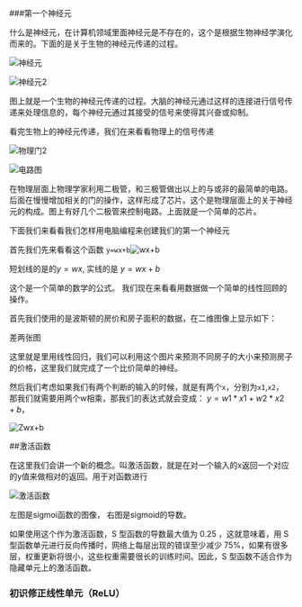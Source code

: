 ###第一个神经元

什么是神经元，在计算机领域里面神经元是不存在的，这个是根据生物神经学演化而来的。下面的是关于生物的神经元传递的过程。





![神经元](D:\md_file\What_is_ai\神经元.jpg)

![神经元2](D:\md_file\What_is_ai\神经元2.jpg)

图上就是一个生物的神经元传递的过程。大脑的神经元通过这样的连接进行信号传递来处理信息的，每个神经元通过其接受的信号来使得其兴奋或抑制。

看完生物上的神经元传递，我们在来看看物理上的信号传递

![物理门2](D:\md_file\What_is_ai\物理门2.jpg)



![电路图](D:\md_file\What_is_ai\电路图.jpg)

在物理层面上物理学家利用二极管，和三极管做出以上的与或非的最简单的电路。后面在慢慢增加相关的门的操作，这样形成了芯片。这个是物理层面上的关于神经元的构成。图上有好几个二极管来控制电路。上面就是一个简单的芯片。

下面我们来看看我们怎样用电脑编程来创建我们的第一个神经元

首先我们先来看看这个函数 `y=wx+b`![wx+b](D:\md_file\What_is_ai\wx+b.jpg)

短划线的是的$y=wx$,      实线的是 $y=wx+b$

这个是一个简单的数学的公式。 我们现在来看看用数据做一个简单的线性回顾的操作。

首先我们使用的是波斯顿的房价和房子面积的数据，在二维图像上显示如下：



差两张图 





这里就是里用线性回归，我们可以利用这个图片来预测不同房子的大小来预测房子的价格，这里我们就完成了一个比价简单的神经。

然后我们考虑如果我们有两个判断的输入的时候，就是有两个`x`，分别为`x1`,`x2`， 那我们就需要用两个w相乘，那我们的表达式就会变成： $y=w1*x1+w2*x2+b$， 

![Zwx+b](D:\md_file\What_is_ai\Zwx+b.png)

##激活函数

在这里我们会讲一个新的概念。叫激活函数，就是在对一个输入的x返回一个对应的y值来做相对的返回。用于对函数进行

![激活函数](D:\md_file\What_is_ai\激活函数.png)

左图是sigmoi函数的图像， 右图是sigmoid的导数。

如果使用这个作为激活函数，S 型函数的导数最大值为 0.25 ，这就意味着，用 S 型函数单元进行反向传播时，网络上每层出现的错误至少减少 75%，如果有很多层，权重更新将很小，这些权重需要很长的训练时间。因此，S 型函数不适合作为隐藏单元上的激活函数。 

### 初识修正线性单元（ReLU）

